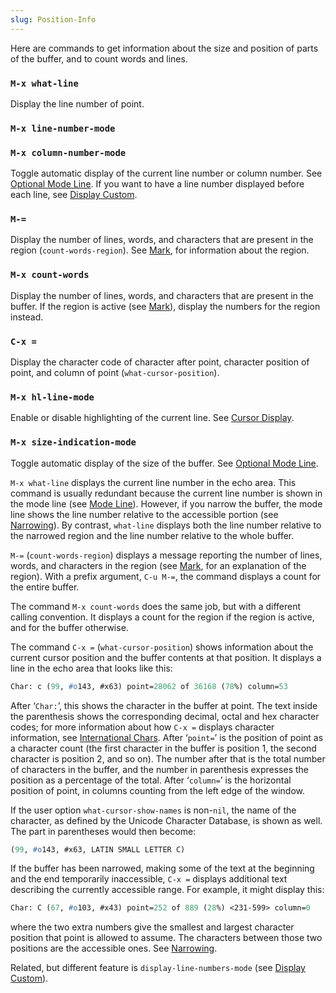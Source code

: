 ```yaml
---
slug: Position-Info
---
```


Here are commands to get information about the size and position of parts of the buffer, and to count words and lines.

### `M-x what-line`

Display the line number of point.

### `M-x line-number-mode`

### `M-x column-number-mode`

Toggle automatic display of the current line number or column number. See [Optional Mode Line](Optional-Mode-Line). If you want to have a line number displayed before each line, see [Display Custom](Display-Custom).

### `M-=`

Display the number of lines, words, and characters that are present in the region (`count-words-region`). See [Mark](Mark), for information about the region.

### `M-x count-words`

Display the number of lines, words, and characters that are present in the buffer. If the region is active (see [Mark](Mark)), display the numbers for the region instead.

### `C-x =`

Display the character code of character after point, character position of point, and column of point (`what-cursor-position`).

### `M-x hl-line-mode`

Enable or disable highlighting of the current line. See [Cursor Display](Cursor-Display).

### `M-x size-indication-mode`

Toggle automatic display of the size of the buffer. See [Optional Mode Line](Optional-Mode-Line).

`M-x what-line` displays the current line number in the echo area. This command is usually redundant because the current line number is shown in the mode line (see [Mode Line](Mode-Line)). However, if you narrow the buffer, the mode line shows the line number relative to the accessible portion (see [Narrowing](Narrowing)). By contrast, `what-line` displays both the line number relative to the narrowed region and the line number relative to the whole buffer.

`M-=` (`count-words-region`) displays a message reporting the number of lines, words, and characters in the region (see [Mark](Mark), for an explanation of the region). With a prefix argument, `C-u M-=`, the command displays a count for the entire buffer.

The command `M-x count-words` does the same job, but with a different calling convention. It displays a count for the region if the region is active, and for the buffer otherwise.

The command `C-x =` (`what-cursor-position`) shows information about the current cursor position and the buffer contents at that position. It displays a line in the echo area that looks like this:

```lisp
Char: c (99, #o143, #x63) point=28062 of 36168 (78%) column=53
```

After ‘`Char:`’, this shows the character in the buffer at point. The text inside the parenthesis shows the corresponding decimal, octal and hex character codes; for more information about how `C-x =` displays character information, see [International Chars](International-Chars). After ‘`point=`’ is the position of point as a character count (the first character in the buffer is position 1, the second character is position 2, and so on). The number after that is the total number of characters in the buffer, and the number in parenthesis expresses the position as a percentage of the total. After ‘`column=`’ is the horizontal position of point, in columns counting from the left edge of the window.

If the user option `what-cursor-show-names` is non-`nil`, the name of the character, as defined by the Unicode Character Database, is shown as well. The part in parentheses would then become:

```lisp
(99, #o143, #x63, LATIN SMALL LETTER C)
```

If the buffer has been narrowed, making some of the text at the beginning and the end temporarily inaccessible, `C-x =` displays additional text describing the currently accessible range. For example, it might display this:

```lisp
Char: C (67, #o103, #x43) point=252 of 889 (28%) <231-599> column=0
```

where the two extra numbers give the smallest and largest character position that point is allowed to assume. The characters between those two positions are the accessible ones. See [Narrowing](Narrowing).

Related, but different feature is `display-line-numbers-mode` (see [Display Custom](Display-Custom)).
